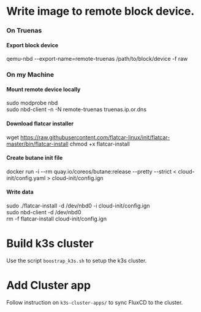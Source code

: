 # Write image to remote block device.  
  
### On Truenas  
#### Export block device  
qemu-nbd --export-name=remote-truenas /path/to/block/device -f raw  

### On my Machine  
#### Mount remote device locally  
sudo modprobe nbd  
sudo nbd-client -n -N remote-truenas truenas.ip.or.dns  
  
#### Download flatcar installer
wget https://raw.githubusercontent.com/flatcar-linux/init/flatcar-master/bin/flatcar-install
chmod +x flatcar-install  
  
#### Create butane init file  
docker run -i --rm quay.io/coreos/butane:release --pretty --strict < cloud-init/config.yaml > cloud-init/config.ign  
  
#### Write data
sudo ./flatcar-install -d /dev/nbd0 -i cloud-init/config.ign  
sudo nbd-client -d /dev/nbd0  
rm -f flatcar-install cloud-init/config.ign  
  
# Build k3s cluster  
Use the script `boostrap_k3s.sh` to setup the k3s cluster.  
  
# Add Cluster app  
Follow instruction on `k3s-cluster-apps/` to sync FluxCD to the cluster.  

